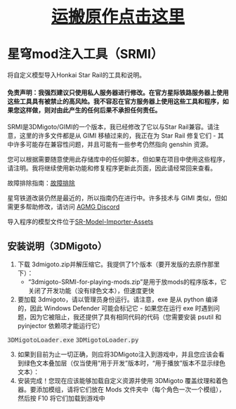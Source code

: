 #     <center><h1 style="font-size: 38px;"><a href="https://github.com/SilentNightSound/SR-Model-Importer/tree/main">运搬原作点击这里</a>
</h1></center> 

#      星穹mod注入工具（SRMI）

将自定义模型导入Honkai Star Rail的工具和说明。
#### 免责声明：我强烈建议只使用私人服务器进行修改。在官方星际铁路服务器上使用这些工具具有被禁止的高风险。我不容忍在官方服务器上使用这些工具和程序，如果您这样做，则对由此产生的任何后果不承担任何责任。

SRMI是3DMigoto/GIMI的一个版本，我已经修改了它以与Star Rail兼容。请注意，这里的许多文件都是从 GIMI 移植过来的，我正在为 Star Rail 修复它们 - 其中许多可能存在兼容性问题，并且可能有一些参考仍然指向 genshin 资源。

您可以根据需要随意使用此存储库中的任何脚本，但如果在项目中使用这些程序，请注明。我将继续使用新功能和修复程序更新此页面，因此请经常回来查看。

故障排除指南：[故障排除](Guides/Troubleshooting.md)

星穹铁道改装仍然是最近的，所以指南仍在进行中。许多技术与 GIMI 类似，但如需更多帮助修改，请访问  [AGMG Discord](https://discord.gg/agmg)

导入程序的模型文件位于[SR-Model-Importer-Assets](https://github.com/SilentNightSound/SR-Model-Importer-Assets)

## 安装说明（3DMigoto）
1. 下载 3dmigoto.zip并解压缩它。我提供了1个版本（要开发版的去原作那里下）：
   - “3dmigoto-SRMI-for-playing-mods.zip”是用于放mods的程序版本，它关闭了开发功能（没有绿色文本），但速度更快
2. 要加载 3dmigoto，请以管理员身份运行。请注意，exe 是从 python 编译的，因此 Windows Defender 可能会标记它 - 如果您在运行 exe 时遇到问题，因为它被阻止，我还提供了具有相同代码的代码（您需要安装 psutil 和 pyinjector 依赖项才能运行它）
  
  <kbd style="background-color: #f2f2f2; color: #333;">3DMigotoLoader.exe</kbd> <kbd style="background-color: #f2f2f2; color: #333;">3DMigotoLoader.py</kbd>
  
3. 如果到目前为止一切正确，则应将3DMigoto注入到游戏中，并且您应该会看到绿色文本叠加层（仅当使用“用于开发”版本时，“用于播放”版本不显示绿色文本）：
4. 安装完成！您现在应该能够加载自定义资源并使用 3DMigoto 覆盖纹理和着色器。要添加模组，请将它们放在 Mods 文件夹中（每个角色一次一个模组），然后按 F10 将它们加载到游戏中



